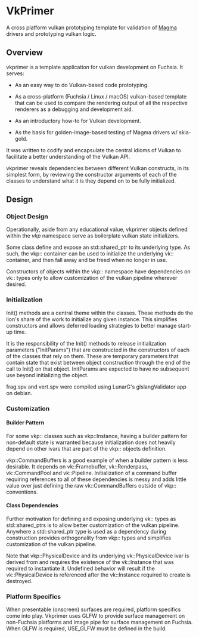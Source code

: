 # VkPrimer
A cross platform vulkan prototyping template for validation of
[Magma](/docs/the-book/magma/overview.md) drivers and prototyping vulkan
logic.

## Overview
vkprimer is a template application for vulkan development on Fuchsia.  It serves:

  - As an easy way to do Vulkan-based code prototyping.

  - As a cross-platform (Fuchsia / Linux / macOS) vulkan-based template
    that can be used to compare the rendering output of all the
    respective renderers as a debugging and development aid.

  - As an introductory how-to for Vulkan development.

  - As the basis for golden-image-based testing of Magma drivers w/ skia-gold.

It was written to codify and encapsulate the central idioms of
Vulkan to facilitate a better understanding of the Vulkan API.

vkprimer reveals dependencies between different Vulkan constructs,
in its simplest form, by reviewing the constructor arguments of
each of the classes to understand what it is they depend on to
be fully initialized.

## Design

### Object Design
Operationally, aside from any educational value, vkprimer objects defined
within the *vkp* namespace serve as boilerplate vulkan state initializers.

Some class define and expose an std::shared_ptr to its underlying type.
As such, the vkp:: container can be used to initialize the underlying
vk:: container, and then fall away and be freed when no longer in use.

Constructors of objects within the vkp:: namespace have dependencies on
vk:: types only to allow customization of the vulkan pipeline wherever
desired.

### Initialization
Init() methods are a central theme within the classes.  These
methods do the lion's share of the work to initialize any given
instance.  This simplifies constructors and allows deferred loading
strategies to better manage start-up time.

It is the responsibility of the Init() methods to release initialization
parameters ("InitParams") that are constructed in the constructors of
each of the classes that rely on them.  These are temporary parameters
that contain state that exist between object construction through the
end of the call to Init() on that object.  InitParams are expected to
have no subsequent use beyond initializing the object.

frag.spv and vert.spv were compiled using LunarG's
glslangValidator app on debian.

### Customization

#### Builder Pattern
For some vkp:: classes such as vkp::Instance, having a builder pattern
for non-default state is warranted because initialization does not
heavily depend on other ivars that are part of the vkp:: objects
definition.

vkp::CommandBuffers is a good example of when a builder pattern is less
desirable.  It depends on vk::Framebuffer, vk::Renderpass, vk::CommandPool
and vk::Pipeline.  Initialization of a command buffer requiring references
to all of these dependencies is messy and adds little value over just
defining the raw vk::CommandBuffers outside of vkp:: conventions.

#### Class Dependencies
Further motivation for defining and exposing underlying vk:: types
as std::shared_ptrs is to allow better customization of the vulkan
pipeline.  Anywhere a std::shared_ptr type is used as a dependency
during construction provides orthogonality from vkp:: types and
simplifies customization of the vulkan pipeline.

Note that vkp::PhysicalDevice and its underlying vk::PhysicalDevice
ivar is derived from and requires the existence of the vk::Instance that
was required to instantiate it.  Undefined behavior will result if
the vk::PhysicalDevice is referenced after the vk::Instance required
to create is destroyed.

### Platform Specifics
When presentable (onscreen) surfaces are required, platform specifics
come into play.  Vkprimer uses GLFW to provide surface management
on non-Fuchsia platforms and image pipe for surface management on
Fuchsia.  When GLFW is required, USE_GLFW must be defined in the build.

